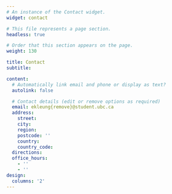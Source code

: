 ```yaml
---
# An instance of the Contact widget.
widget: contact

# This file represents a page section.
headless: true

# Order that this section appears on the page.
weight: 130

title: Contact
subtitle:

content:
  # Automatically link email and phone or display as text?
  autolink: false

  # Contact details (edit or remove options as required)
  email: ekleung{remove}@student.ubc.ca
  address:
    street: 
    city: 
    region: 
    postcode: ''
    country: 
    country_code: 
  directions: 
  office_hours:
    - ''
    - ''
design:
  columns: '2'
---
```

